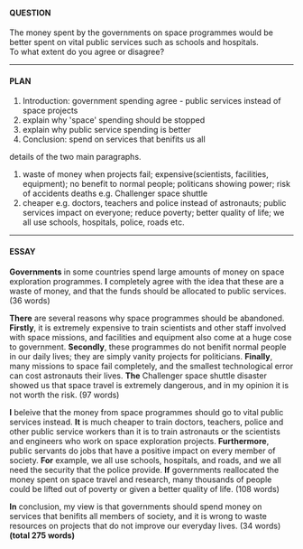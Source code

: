 #### QUESTION
The money spent by the governments on space programmes would be better spent on vital public services such as schools and hospitals.  
To what extent do you agree or disagree?
***
#### PLAN
1. Introduction: government spending
agree - public services instead of space projects
2. explain why 'space' spending should be stopped
3. explain why public service spending is better
4. Conclusion: spend on services that benifits us all

details of the two main paragraphs.
1. waste of money when projects fail; expensive(scientists, facilities, equipment); no benefit to normal people; politicans showing power; risk of accidents deaths e.g. Challenger space shuttle
2. cheaper e.g. doctors, teachers and police instead of astronauts; public services impact on everyone; reduce poverty; better quality of life; we all use schools, hospitals, police, roads etc. 
***
#### ESSAY
**Governments** in some countries spend large amounts of money on space exploration programmes. **I** completely agree with the idea that these are a waste of money, and that the funds should be allocated to public services.
(36 words)

**There** are several reasons why space programmes should be abandoned. **Firstly**, it is extremely expensive to train scientists and other staff involved with space missions, and facilities and equipment also come at a huge cose to government. **Secondly**, these programmes do not benifit normal people in our daily lives; they are simply vanity projects for politicians. **Finally**, many missions to space fail completely, and the smallest technological error can cost astronauts their lives. **The** Challenger space shuttle disaster showed us that space travel is extremely dangerous, and in my opinion it is not worth the risk.
(97 words)

**I** beleive that the money from space programmes should go to vital public services instead. **It** is much cheaper to train doctors, teachers, police and other public service workers than it is to train astronauts or the scientists and engineers who work on space exploration projects. **Furthermore**, public servants do jobs that have a positive impact on every member of society. **For** example, we all use schools, hospitals, and roads, and we all need the security that the police provide. **If** governments reallocated the money spent on space travel and research, many thousands of people could be lifted out of poverty or given a better quality of life.
(108 words)

**In** conclusion, my view is that governments should spend money on services that benifits all members of society, and it is wrong to waste resources on projects that do not improve our everyday lives.
(34 words)
**(total 275 words)**

